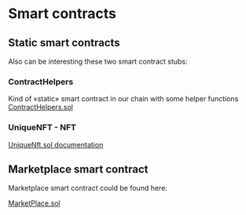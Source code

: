 # Smart contracts

## Static smart contracts

Also can be interesting these two smart contract stubs:

### ContractHelpers 
Kind of «static» smart contract in our chain with some helper functions
[ContractHelpers.sol](https://github.com/UniqueNetwork/unique-chain/blob/develop/pallets/evm-contract-helpers/src/stubs/ContractHelpers.sol)

### UniqueNFT - NFT
[UniqueNft.sol documentation](UniqueNFT.md) 

## Marketplace smart contract

Marketplace smart contract could be found here:

[MarketPlace.sol](https://github.com/UniqueNetwork/unique-marketplace-api/blob/master/market/MarketPlace.sol)